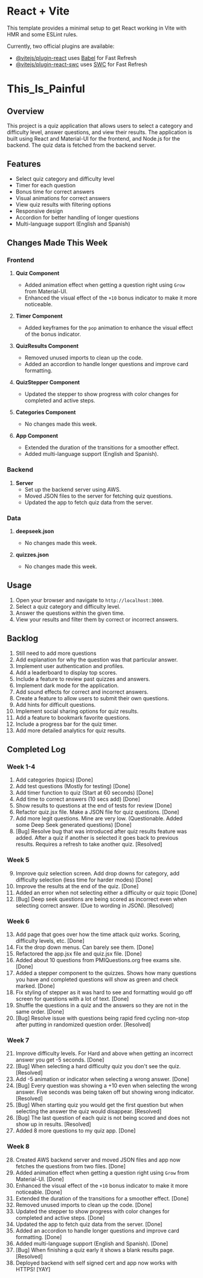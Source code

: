 # React + Vite

This template provides a minimal setup to get React working in Vite with HMR and some ESLint rules.

Currently, two official plugins are available:

- [@vitejs/plugin-react](https://github.com/vitejs/vite-plugin-react/blob/main/packages/plugin-react/README.md) uses [Babel](https://babeljs.io/) for Fast Refresh
- [@vitejs/plugin-react-swc](https://github.com/vitejs/vite-plugin-react-swc) uses [SWC](https://swc.rs/) for Fast Refresh


# This_Is_Painful

## Overview

This project is a quiz application that allows users to select a category and difficulty level, answer questions, and view their results. The application is built using React and Material-UI for the frontend, and Node.js for the backend. The quiz data is fetched from the backend server.

## Features

- Select quiz category and difficulty level
- Timer for each question
- Bonus time for correct answers
- Visual animations for correct answers
- View quiz results with filtering options
- Responsive design
- Accordion for better handling of longer questions
- Multi-language support (English and Spanish)

## Changes Made This Week

### Frontend

1. **Quiz Component**
   - Added animation effect when getting a question right using `Grow` from Material-UI.
   - Enhanced the visual effect of the `+10` bonus indicator to make it more noticeable.

2. **Timer Component**
   - Added keyframes for the `pop` animation to enhance the visual effect of the bonus indicator.

3. **QuizResults Component**
   - Removed unused imports to clean up the code.
   - Added an accordion to handle longer questions and improve card formatting.

4. **QuizStepper Component**
   - Updated the stepper to show progress with color changes for completed and active steps.

5. **Categories Component**
   - No changes made this week.

6. **App Component**
   - Extended the duration of the transitions for a smoother effect.
   - Added multi-language support (English and Spanish).

### Backend

1. **Server**
   - Set up the backend server using AWS.
   - Moved JSON files to the server for fetching quiz questions.
   - Updated the app to fetch quiz data from the server.

### Data

1. **deepseek.json**
   - No changes made this week.

2. **quizzes.json**
   - No changes made this week.

## Usage

1. Open your browser and navigate to `http://localhost:3000`.
2. Select a quiz category and difficulty level.
3. Answer the questions within the given time.
4. View your results and filter them by correct or incorrect answers.

## Backlog

1. Still need to add more questions
3. Add explanation for why the question was that particular answer.
4. Implement user authentication and profiles.
5. Add a leaderboard to display top scores.
6. Include a feature to review past quizzes and answers.
7. Implement dark mode for the application.
8. Add sound effects for correct and incorrect answers.
9. Create a feature to allow users to submit their own questions.
10. Add hints for difficult questions.
11. Implement social sharing options for quiz results.
12. Add a feature to bookmark favorite questions.
13. Include a progress bar for the quiz timer.
14. Add more detailed analytics for quiz results.

## Completed Log

### Week 1-4

1. Add categories (topics) [Done]
2. Add test questions (Mostly for testing) [Done]
3. Add timer function to quiz (Start at 60 seconds) [Done]
4. Add time to correct answers (10 secs add) [Done]
5. Show results to questions at the end of tests for review [Done]
6. Refactor quiz.jsx file. Make a JSON file for quiz questions. [Done]
7. Add more legit questions. Mine are very low. (Questionable. Added some Deep Seek generated questions) [Done]
8. [Bug] Resolve bug that was introduced after quiz results feature was added. After a quiz if another is selected it goes back to previous results. Requires a refresh to take another quiz. [Resolved]

### Week 5

9. Improve quiz selection screen. Add drop downs for category, add difficulty selection (less time for harder modes) [Done]
10. Improve the results at the end of the quiz. [Done]
11. Added an error when not selecting either a difficulty or quiz topic [Done]
12. [Bug] Deep seek questions are being scored as incorrect even when selecting correct answer. (Due to wording in JSON). [Resolved]

### Week 6

13. Add page that goes over how the time attack quiz works. Scoring, difficulty levels, etc. [Done]
14. Fix the drop down menus. Can barely see them. [Done]
15. Refactored the app.jsx file and quiz.jsx file. [Done]
16. Added about 10 questions from PMIQuestions.org free exams site. [Done]
17. Added a stepper component to the quizzes. Shows how many questions you have and completed questions will show as green and check marked. [Done]
18. Fix styling of stepper as it was hard to see and formatting would go off screen for questions with a lot of text. [Done]
19. Shuffle the questions in a quiz and the answers so they are not in the same order. [Done]
20. [Bug] Resolve issue with questions being rapid fired cycling non-stop after putting in randomized question order. [Resolved]

### Week 7

21. Improve difficulty levels. For Hard and above when getting an incorrect answer you get -5 seconds. [Done]
22. [Bug] When selecting a hard difficulty quiz you don't see the quiz. [Resolved]
23. Add -5 animation or indicator when selecting a wrong answer. [Done]
24. [Bug] Every question was showing a +10 even when selecting the wrong answer. Five seconds was being taken off but showing wrong indicator. [Resolved]
25. [Bug] When starting quiz you would get the first question but when selecting the answer the quiz would disappear. [Resolved]
26. [Bug] The last question of each quiz is not being scored and does not show up in results. [Resolved]
27. Added 8 more questions to my quiz app. [Done]

### Week 8

28. Created AWS backend server and moved JSON files and app now fetches the questions from two files. [Done]
29. Added animation effect when getting a question right using `Grow` from Material-UI. [Done]
30. Enhanced the visual effect of the `+10` bonus indicator to make it more noticeable. [Done]
31. Extended the duration of the transitions for a smoother effect. [Done]
32. Removed unused imports to clean up the code. [Done]
33. Updated the stepper to show progress with color changes for completed and active steps. [Done]
34. Updated the app to fetch quiz data from the server. [Done]
35. Added an accordion to handle longer questions and improve card formatting. [Done]
36. Added multi-language support (English and Spanish). [Done]
37. [Bug] When finishing a quiz early it shows a blank results page. [Resolved]
38. Deployed backend with self signed cert and app now works with HTTPS! [YAY]